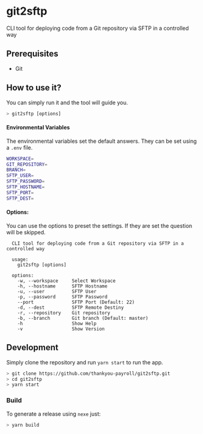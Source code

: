 # git2sftp

CLI tool for deploying code from a Git repository via SFTP in a controlled way

## Prerequisites

- Git

## How to use it?

You can simply run it and the tool will guide you.

```bash
> git2sftp [options]
```

#### Environmental Variables

The environmental variables set the default answers. They can be set using a
`.env` file.

```bash
WORKSPACE=
GIT_REPOSITORY=
BRANCH=
SFTP_USER=
SFTP_PASSWORD=
SFTP_HOSTNAME=
SFTP_PORT=
SFTP_DEST=
```

#### Options:

You can use the options to preset the settings. If they are set the question
will be skipped.

```
  CLI tool for deploying code from a Git repository via SFTP in a controlled way

  usage:
    git2sftp [options]

  options:
    -w, --workspace     Select Workspace
    -h, --hostname      SFTP Hostname
    -u, --user          SFTP User
    -p, --password      SFTP Password
    --port              SFTP Port (Default: 22)
    -d, --dest          SFTP Remote Destiny
    -r, --repository    Git repository
    -b, --branch        Git branch (Default: master)
    -h                  Show Help
    -v                  Show Version
```

## Development

Simply clone the repository and run `yarn start` to run the app.

```bash
> git clone https://github.com/thankyou-payroll/git2sftp.git
> cd git2sftp
> yarn start
```

### Build

To generate a release using `nexe` just:

```bash
> yarn build
```

